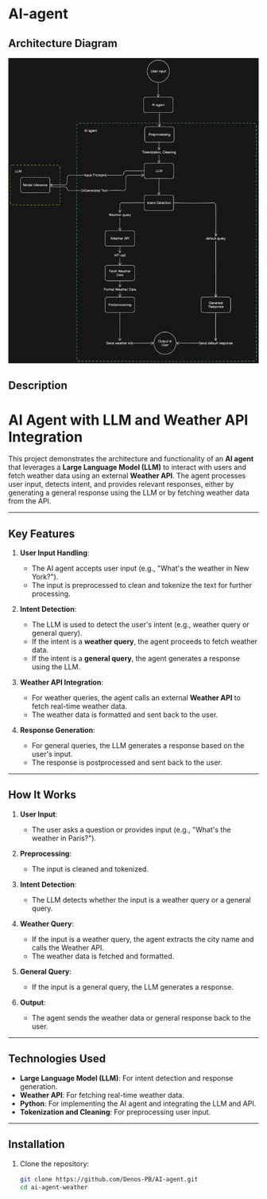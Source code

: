 # AI-agent

## Architecture Diagram

![Architecture Diagram](https://raw.githubusercontent.com/Denos-PB/AI-agent/main/diagram-export-20.03.2025-23_31_14.png)

## Description
# AI Agent with LLM and Weather API Integration

This project demonstrates the architecture and functionality of an **AI agent** that leverages a **Large Language Model (LLM)** to interact with users and fetch weather data using an external **Weather API**. The agent processes user input, detects intent, and provides relevant responses, either by generating a general response using the LLM or by fetching weather data from the API.

---

## **Key Features**

1. **User Input Handling**:
   - The AI agent accepts user input (e.g., "What's the weather in New York?").
   - The input is preprocessed to clean and tokenize the text for further processing.

2. **Intent Detection**:
   - The LLM is used to detect the user's intent (e.g., weather query or general query).
   - If the intent is a **weather query**, the agent proceeds to fetch weather data.
   - If the intent is a **general query**, the agent generates a response using the LLM.

3. **Weather API Integration**:
   - For weather queries, the agent calls an external **Weather API** to fetch real-time weather data.
   - The weather data is formatted and sent back to the user.

4. **Response Generation**:
   - For general queries, the LLM generates a response based on the user's input.
   - The response is postprocessed and sent back to the user.

---

## **How It Works**

1. **User Input**:
   - The user asks a question or provides input (e.g., "What's the weather in Paris?").

2. **Preprocessing**:
   - The input is cleaned and tokenized.

3. **Intent Detection**:
   - The LLM detects whether the input is a weather query or a general query.

4. **Weather Query**:
   - If the input is a weather query, the agent extracts the city name and calls the Weather API.
   - The weather data is fetched and formatted.

5. **General Query**:
   - If the input is a general query, the LLM generates a response.

6. **Output**:
   - The agent sends the weather data or general response back to the user.

---

## **Technologies Used**

- **Large Language Model (LLM)**: For intent detection and response generation.
- **Weather API**: For fetching real-time weather data.
- **Python**: For implementing the AI agent and integrating the LLM and API.
- **Tokenization and Cleaning**: For preprocessing user input.

---

## **Installation**

1. Clone the repository:
   ```bash
   git clone https://github.com/Denos-PB/AI-agent.git
   cd ai-agent-weather
